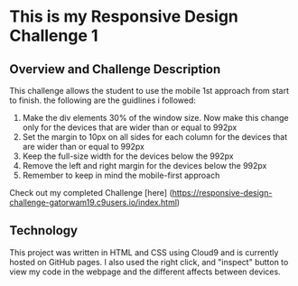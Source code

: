 # This is my Responsive Design Challenge 1

## Overview and Challenge Description
This challenge allows the student to use the mobile 1st approach from start to finish.
the following are the guidlines i followed:
1. Make the div elements 30% of the window size. Now make this change only for the devices that are wider than or equal to 992px
2. Set the margin to 10px on all sides for each column for the devices that are wider than or equal to 992px
3. Keep the full-size width for the devices below the 992px
4. Remove the left and right margin for the devices below the 992px
5. Remember to keep in mind the mobile-first approach

Check out my completed Challenge [here] (https://responsive-design-challenge-gatorwam19.c9users.io/index.html)

## Technology
This project was written in HTML and CSS using Cloud9 and is currently hosted on GitHub pages.
I also used the right click, and "inspect" button to view my code in the webpage and the different affects between devices.